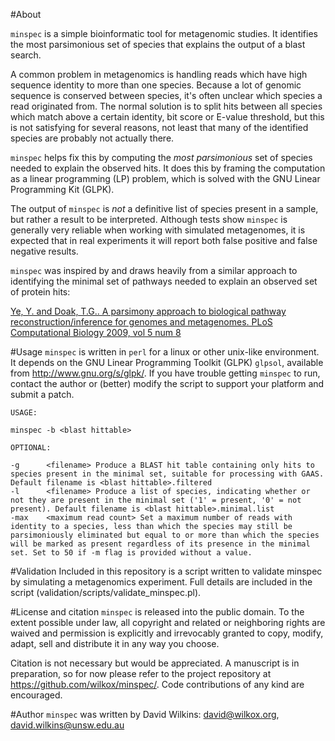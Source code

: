 #About 

`minspec` is a simple bioinformatic tool for metagenomic studies. It identifies the most parsimonious set of species that explains the output of a blast search.

A common problem in metagenomics is handling reads which have high sequence identity to more than one species. Because a lot of genomic sequence is conserved between species, it's often unclear which species a read originated from. The normal solution is to split hits between all species which match above a certain identity, bit score or E-value threshold, but this is not satisfying for several reasons, not least that many of the identified species are probably not actually there.

`minspec` helps fix this by computing the *most parsimonious* set of species needed to explain the observed hits. It does this by framing the computation as a linear programming (LP) problem, which is solved with the GNU Linear Programming Kit (GLPK).

The output of `minspec` is _not_ a definitive list of species present in a sample, but rather a result to be interpreted. Although tests show `minspec` is generally very reliable when working with simulated metagenomes, it is expected that in real experiments it will report both false positive and false negative results.

`minspec` was inspired by and draws heavily from a similar approach to identifying the minimal set of pathways needed to explain an observed set of protein hits:

[Ye, Y. and Doak, T.G.. A parsimony approach to biological pathway reconstruction/inference for genomes and metagenomes. PLoS Computational Biology 2009, vol 5 num 8](http://www.ploscompbiol.org/article/info%3Adoi%2F10.1371%2Fjournal.pcbi.1000465)

#Usage
`minspec` is written in `perl` for a linux or other unix-like environment. It depends on the GNU Linear Programming Toolkit (GLPK) `glpsol`, available from http://www.gnu.org/s/glpk/. If you have trouble getting `minspec` to run, contact the author or (better) modify the script to support your platform and submit a patch.

	USAGE:
	
	minspec -b <blast hittable>

	OPTIONAL:

	-g      <filename> Produce a BLAST hit table containing only hits to species present in the minimal set, suitable for processing with GAAS. Default filename is <blast hittable>.filtered
	-l      <filename> Produce a list of species, indicating whether or not they are present in the minimal set ('1' = present, '0' = not present). Default filename is <blast hittable>.minimal.list
	-max    <maximum read count> Set a maximum number of reads with identity to a species, less than which the species may still be parsimoniously eliminated but equal to or more than which the species will be marked as present regardless of its presence in the minimal set. Set to 50 if -m flag is provided without a value.

#Validation
Included in this repository is a script written to validate minspec by simulating a metagenomics experiment. Full details are included in the script (validation/scripts/validate\_minspec.pl).

#License and citation
`minspec` is released into the public domain. To the extent possible under law, all copyright and related or neighboring rights are waived and permission is explicitly and irrevocably granted to copy, modify, adapt, sell and distribute it in any way you choose.

Citation is not necessary but would be appreciated. A manuscript is in preparation, so for now please refer to the project repository at https://github.com/wilkox/minspec/. Code contributions of any kind are encouraged.

#Author
`minspec` was written by David Wilkins: david@wilkox.org, david.wilkins@unsw.edu.au
